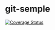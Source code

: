 # git-semple
[![Coverage Status](https://coveralls.io/repos/github/TMentosT/git-semple/badge.svg?branch=master)](https://coveralls.io/github/TMentosT/git-semple?branch=master)
